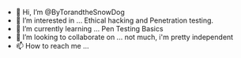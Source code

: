- 👋 Hi, I’m @ByTorandtheSnowDog
- 👀 I’m interested in ... Ethical hacking and Penetration testing.
- 🌱 I’m currently learning ... Pen Testing Basics
- 💞️ I’m looking to collaborate on ... not much, i'm pretty independent
- 📫 How to reach me ... 

<!---
ByTorandtheSnowDog/ByTorandtheSnowDog is a ✨ special ✨ repository because its `README.md` (this file) appears on your GitHub profile.
You can click the Preview link to take a look at your changes.
--->
